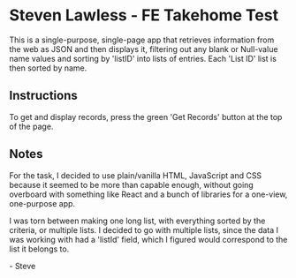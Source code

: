 # Steven Lawless - FE Takehome Test

This is a single-purpose, single-page app that retrieves information from the web as JSON and then displays it, filtering out any blank or Null-value name values and sorting by 'listID' into lists of entries. Each 'List ID' list is then sorted by name.

## Instructions

To get and display records, press the green 'Get Records' button at the top of the page.

## Notes
For the task, I decided to use plain/vanilla HTML, JavaScript and CSS because it seemed to be more than capable enough, without going overboard with something like React and a bunch of libraries for a one-view, one-purpose app. 

I was torn between making one long list, with everything sorted by the criteria, or multiple lists. I decided to go with multiple lists, since the data I was working with had a 'listId' field, which I figured would correspond to the list it belongs to.

\- Steve